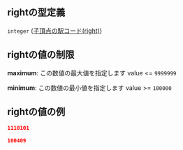 ## rightの型定義

`integer` ([子頂点の駅コード(right)](tree-properties-頂点リスト-探索木の頂点-properties-子頂点の駅コードright.md))

## rightの値の制限

**maximum**: この数値の最大値を指定します value <= `9999999`

**minimum**: この数値の最小値を指定します value >= `100000`

## rightの値の例

```json
1110101
```

```json
100409
```
